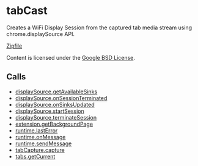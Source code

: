 
tabCast
=======

Creates a WiFi Display Session from the captured tab media stream using chrome.displaySource API.

[Zipfile](http://developer.chrome.com/extensions/examples/api/displaySource/tabCast.zip)

Content is licensed under the [Google BSD License](https://developers.google.com/open-source/licenses/bsd).

Calls
-----

* [displaySource.getAvailableSinks](https://developer.chrome.com/extensions/displaySource#method-getAvailableSinks)
* [displaySource.onSessionTerminated](https://developer.chrome.com/extensions/displaySource#event-onSessionTerminated)
* [displaySource.onSinksUpdated](https://developer.chrome.com/extensions/displaySource#event-onSinksUpdated)
* [displaySource.startSession](https://developer.chrome.com/extensions/displaySource#method-startSession)
* [displaySource.terminateSession](https://developer.chrome.com/extensions/displaySource#method-terminateSession)
* [extension.getBackgroundPage](https://developer.chrome.com/extensions/extension#method-getBackgroundPage)
* [runtime.lastError](https://developer.chrome.com/extensions/runtime#property-lastError)
* [runtime.onMessage](https://developer.chrome.com/extensions/runtime#event-onMessage)
* [runtime.sendMessage](https://developer.chrome.com/extensions/runtime#method-sendMessage)
* [tabCapture.capture](https://developer.chrome.com/extensions/tabCapture#method-capture)
* [tabs.getCurrent](https://developer.chrome.com/extensions/tabs#method-getCurrent)